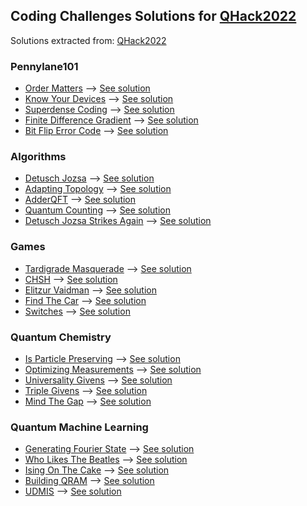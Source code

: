 ## Coding Challenges Solutions for [QHack2022](https://github.com/XanaduAI/QHack)
Solutions extracted from: [QHack2022](https://github.com/JavierPerez21/QHack2022)
### Pennylane101
* [Order Matters](./Coding_Challenges/pennylane101_100_OrderMatters_template/problem.pdf) --> [See solution](./Coding_Challenges/pennylane101_100_OrderMatters_template/pennylane101_100_OrderMatters.ipynb)
* [Know Your Devices](./Coding_Challenges/pennylane101_200_KnowYourDevices_template/problem.pdf) --> [See solution](./Coding_Challenges/pennylane101_200_KnowYourDevices_template/pennylane101_200_KnowYourDevices.ipynb)
* [Superdense Coding](./Coding_Challenges/pennylane101_300_superdense_coding_template/problem.pdf) --> [See solution](./Coding_Challenges/pennylane101_300_superdense_coding_template/pennylane101_300_superdense_coding.ipynb)
* [Finite Difference Gradient](./Coding_Challenges/pennylane101_400_FiniteDifferenceGradient_template/problem.pdf) --> [See solution](./Coding_Challenges/pennylane101_400_FiniteDifferenceGradient_template/pennylane101_400_FiniteDifferenceGradient.ipynb)
* [Bit Flip Error Code](./Coding_Challenges/pennylane101_500_BitflipErrorCode_template/problem.pdf) --> [See solution](./Coding_Challenges/pennylane101_500_BitflipErrorCode_template/pennylane101_500_BitFlipError.ipynb) 
### Algorithms
* [Detusch Jozsa](./Coding_Challenges/algorithms_100_DeutschJozsa_template/problem.pdf) --> [See solution](./Coding_Challenges/algorithms_100_DeutschJozsa_template/algorithms_100_DeutschJozsa.ipynb)
* [Adapting Topology](./Coding_Challenges/algorithms_200_AdaptingTopology_template/problem.pdf) --> [See solution](./Coding_Challenges/algorithms_200_AdaptingTopology_template/algorithms_200_AdaptingTopology.ipynb)
* [AdderQFT](./Coding_Challenges/algorithms_300_AdderQFT_template/problem.pdf) --> [See solution](./Coding_Challenges/algorithms_300_AdderQFT_template/algorithms_300_adder_QFT.ipynb)
* [Quantum Counting](./Coding_Challenges/algorithms_400_QuantumCounting_template/problem.pdf) -->  [See solution](./Coding_Challenges/algorithms_400_QuantumCounting_template/algorithms_400_QuantumCounting.ipynb)
* [Detusch Jozsa Strikes Again](./Coding_Challenges/algorithms_500_DeutschJozsaStrikesAgain_template/problem.pdf) --> [See solution](./Coding_Challenges/algorithms_500_DeutschJozsaStrikesAgain_template/algorithms_500_DetuschJozsaStrikesAgain.ipynb)
### Games
* [Tardigrade Masquerade](./Coding_Challenges/games_100_TardigradeMasquerade_template/problem.pdf) --> [See solution](./Coding_Challenges/games_100_TardigradeMasquerade_template/games_100_TardigradeMasquerade.ipynb)
* [CHSH](./Coding_Challenges/games_200_CHSH_template/problem.pdf) --> [See solution](./Coding_Challenges/games_200_CHSH_template/games_200_CHSH.ipynb)
* [Elitzur Vaidman](./Coding_Challenges/games_300_Elitzur_Vaidman_template/problem.pdf) --> [See solution](./Coding_Challenges/games_300_Elitzur_Vaidman_template/games_300_ElitzurVaidman.ipynb)
* [Find The Car](./Coding_Challenges/games_400_FindTheCar_template/problem.pdf) --> [See solution](./Coding_Challenges/games_400_FindTheCar.ipynb)
* [Switches](./Coding_Challenges/games_500_switches_template/problem.pdf) --> [See solution](./Coding_Challenges/games_500_switches.ipynb)
### Quantum Chemistry
* [Is Particle Preserving](./Coding_Challenges/qchem_100_IsParticlePreserving_template/problem.pdf) --> [See solution](./Coding_Challenges/qchem_100_IsParticlePreserving_template/qchem_100_IsParticlePreserving.ipynb)
* [Optimizing Measurements](./Coding_Challenges/qchem_200_OptimizingMeasurements_template/problem.pdf) --> [See solution](./Coding_Challenges/qchem_200_OptimizingMeasurements_template/qchem_200_OptimizingMeasurements.ipynb)
* [Universality Givens](./Coding_Challenges/qchem_300_Universality_Givens_template/problem.pdf) --> [See solution](./Coding_Challenges/qchem_300_Universality_Givens_template/qchem_300_UniversalityGivens.ipynb)
* [Triple Givens](./Coding_Challenges/qchem_400_Triple_Givens_template/problem.pdf) --> [See solution](./Coding_Challenges/qchem_400_Triple_Givens_template/qchem_400_TripleGivens.ipynb)
* [Mind The Gap](./Coding_Challenges/qchem_500_MindTheGap_template/problem.pdf) --> [See solution](./Coding_Challenges/qchem_500_MindTheGap_template/qchem_500_MindTheGap.ipynb)
### Quantum Machine Learning
* [Generating Fourier State](./Coding_Challenges/qml_100_GeneratingFourierState_template/problem.pdf) --> [See solution](./Coding_Challenges/qml_100_GeneratingFourierState_template/qml_100_GeneratingFourierState.ipynb)
* [Who Likes The Beatles](./Coding_Challenges/qml_200_WhoLikesTheBeatles_template/problem.pdf) --> [See solution](./Coding_Challenges/qml_200_WhoLikesTheBeatles_template/qml_200_WhoLikesTheBeatles.ipynb)
* [Ising On The Cake](./Coding_Challenges/qml_300_IsingOnTheCake_template/problem.pdf) --> [See solution](./Coding_Challenges/qml_300_IsingOnTheCake_template/qml_300_IsingOnTheCake.ipynb)
* [Building QRAM](./Coding_Challenges/qml_400_BuildingQRAM_template/problem.pdf) --> [See solution](./Coding_Challenges/qml_400_BuildingQRAM_template/qml_400_BuildingQRAM.ipynb)
* [UDMIS](./Coding_Challenges/qml_500_UDMIS_template/problem.pdf) --> [See solution](./Coding_Challenges/qml_500_UDMIS_template/qml_500_UDMIS.ipynb)
